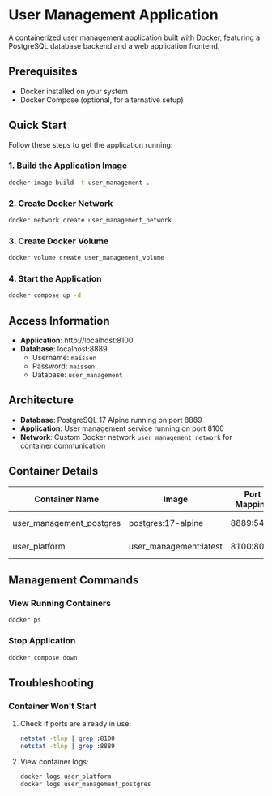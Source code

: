 # User Management Application

A containerized user management application built with Docker, featuring a PostgreSQL database backend and a web application frontend.

## Prerequisites

- Docker installed on your system
- Docker Compose (optional, for alternative setup)

## Quick Start

Follow these steps to get the application running:

### 1. Build the Application Image

```bash
docker image build -t user_management .
```

### 2. Create Docker Network

```bash
docker network create user_management_network
```

### 3. Create Docker Volume

```bash
docker volume create user_management_volume
```


### 4. Start the Application

```bash
docker compose up -d
```

## Access Information

- **Application**: http://localhost:8100
- **Database**: localhost:8889
  - Username: `maissen`
  - Password: `maissen`
  - Database: `user_management`

## Architecture

- **Database**: PostgreSQL 17 Alpine running on port 8889
- **Application**: User management service running on port 8100
- **Network**: Custom Docker network `user_management_network` for container communication

## Container Details

| Container Name | Image | Port Mapping | Purpose |
|----------------|-------|--------------|---------|
| user_management_postgres | postgres:17-alpine | 8889:5432 | Database server |
| user_platform | user_management:latest | 8100:8000 | Web application |

## Management Commands

### View Running Containers
```bash
docker ps
```

### Stop Application
```bash
docker compose down
```


## Troubleshooting

### Container Won't Start
1. Check if ports are already in use:
   ```bash
   netstat -tlnp | grep :8100
   netstat -tlnp | grep :8889
   ```

2. View container logs:
   ```bash
   docker logs user_platform
   docker logs user_management_postgres
   ```

